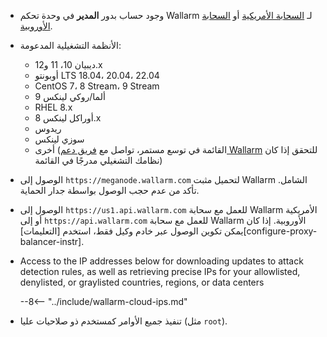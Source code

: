 * وجود حساب بدور **المدير** في وحدة تحكم Wallarm لـ [السحابة الأمريكية](https://us1.my.wallarm.com/) أو [السحابة الأوروبية](https://my.wallarm.com/).
* الأنظمة التشغيلية المدعومة:

    * ديبيان 10، 11 و12.x
    * أوبونتو LTS 18.04، 20.04، 22.04
    * CentOS 7، 8 Stream، 9 Stream
    * ألما/روكي لينكس 9
    * RHEL 8.x
    * أوراكل لينكس 8.x
    * ريدوس
    * سوزي لينكس
    * أخرى (القائمة في توسع مستمر، تواصل مع [فريق دعم Wallarm](mailto:support@wallarm.com) للتحقق إذا كان نظامك التشغيلي مدرجًا في القائمة)

* الوصول إلى `https://meganode.wallarm.com` لتحميل مثبت Wallarm الشامل. تأكد من عدم حجب الوصول بواسطة جدار الحماية.
* الوصول إلى `https://us1.api.wallarm.com` للعمل مع سحابة Wallarm الأمريكية أو إلى `https://api.wallarm.com` للعمل مع سحابة Wallarm الأوروبية. إذا كان يمكن تكوين الوصول عبر خادم وكيل فقط، استخدم [التعليمات][configure-proxy-balancer-instr].
* Access to the IP addresses below for downloading updates to attack detection rules, as well as retrieving precise IPs for your allowlisted, denylisted, or graylisted countries, regions, or data centers

    --8<-- "../include/wallarm-cloud-ips.md"
* تنفيذ جميع الأوامر كمستخدم ذو صلاحيات عليا (مثل `root`).